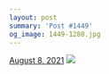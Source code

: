 ```yaml
---
layout: post
summary: 'Post #1449'
og_image: 1449-1280.jpg
---
```


<p>
  <time>
    <a href="/1449">August 8, 2021</a>
  </time>
  <a href="/1449">
    <img src="{{ site.assets_url }}/1449-640.jpg" srcset="{{ site.assets_url }}/1449-320.jpg 320w, {{ site.assets_url }}/1449-640.jpg 640w, {{ site.assets_url }}/1449-960.jpg 960w, {{ site.assets_url }}/1449-1280.jpg 1280w" sizes="(min-width: 700px) 50vw, calc(100vw - 2rem)" />
  </a>
</p>
